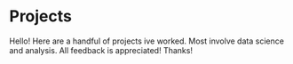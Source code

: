 # Projects
Hello! Here are a handful of projects ive worked.
Most involve data science and analysis.
All feedback is appreciated! Thanks!